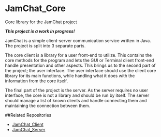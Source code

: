 JamChat_Core
==========
Core library for the JamChat project

<b>*This project is a work in progress!*</b>

JamChat is a simple client-server communication service written in Java. The project is split into 3 separate parts.
<p/>
The core client is a library for a user front-end to utilize. This contains the core methods for the program and lets
the GUI or Terminal client front-end handle presentation and other aspects. This brings us to the second part of the
project; the user interface. The user interface should use the client core library for its main functions, while handling
what it does with the information from the core itself.
<p/>
The final part of the project is the server. As the server requires no user interface, the core is not a library and
should be run by itself. The server should manage a list of known clients and handle connecting them and maintaining the
connection between them.

##Related Repositories
- [JamChat_Client](https://github.com/JamoBox/JamChat_Client)
- [JamChat_Server](https://github.com/JamoBox/JamChat_Server)
